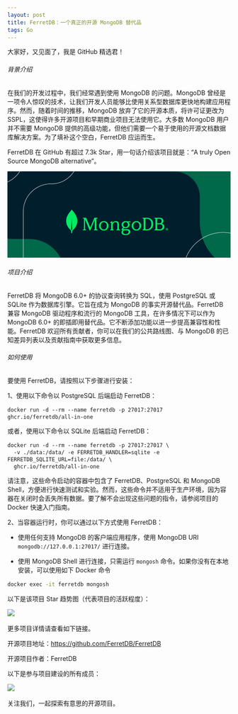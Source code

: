 ```yaml
---
layout: post
title: FerretDB：一个真正的开源 MongoDB 替代品
tags: Go
---
```


大家好，又见面了，我是 GitHub 精选君！

###### 背景介绍

在我们的开发过程中，我们经常遇到使用 MongoDB 的问题。MongoDB 曾经是一项令人惊叹的技术，让我们开发人员能够比使用关系型数据库更快地构建应用程序。然而，随着时间的推移，MongoDB 放弃了它的开源本质，将许可证更改为 SSPL，这使得许多开源项目和早期商业项目无法使用它。大多数 MongoDB 用户并不需要 MongoDB 提供的高级功能，但他们需要一个易于使用的开源文档数据库解决方案。为了填补这个空白，FerretDB 应运而生。

FerretDB 在 GitHub 有超过 7.3k Star，用一句话介绍该项目就是：“A truly Open Source MongoDB alternative”。

![](https://raw.githubusercontent.com/ZhuPeng/pic/master/images/compress_image-20230813195921355.png)

###### 项目介绍

FerretDB 将 MongoDB 6.0+ 的协议查询转换为 SQL，使用 PostgreSQL 或 SQLite 作为数据库引擎。它旨在成为 MongoDB 的事实开源替代品。FerretDB 兼容 MongoDB 驱动程序和流行的 MongoDB 工具，在许多情况下可以作为 MongoDB 6.0+ 的即插即用替代品。它不断添加功能以进一步提高兼容性和性能。FerretDB 欢迎所有贡献者，你可以在我们的公共路线图、与 MongoDB 的已知差异列表以及贡献指南中获取更多信息。

###### 如何使用

要使用 FerretDB，请按照以下步骤进行安装：

1、使用以下命令以 PostgreSQL 后端启动 FerretDB：

```
docker run -d --rm --name ferretdb -p 27017:27017 ghcr.io/ferretdb/all-in-one
```
或者，使用以下命令以 SQLite 后端启动 FerretDB：
```
docker run -d --rm --name ferretdb -p 27017:27017 \
  -v ./data:/data/ -e FERRETDB_HANDLER=sqlite -e FERRETDB_SQLITE_URL=file:/data/ \
  ghcr.io/ferretdb/all-in-one
```
请注意，这些命令启动的容器中包含了 FerretDB、PostgreSQL 和 MongoDB Shell，方便进行快速测试和实验。然而，这些命令并不适用于生产环境，因为容器在关闭时会丢失所有数据。要了解不会出现这些问题的指令，请参阅项目的 Docker 快速入门指南。

2、当容器运行时，你可以通过以下方式使用 FerretDB：

* 使用任何支持 MongoDB 的客户端应用程序，使用 MongoDB URI `mongodb://127.0.0.1:27017/` 进行连接。

- 使用 MongoDB Shell 进行连接，只需运行 `mongosh` 命令。如果你没有在本地安装，可以使用如下 Docker 命令

```bash
docker exec -it ferretdb mongosh
```

以下是该项目 Star 趋势图（代表项目的活跃程度）：

![](https://api.star-history.com/svg?repos=FerretDB/FerretDB&type=Timeline)

更多项目详情请查看如下链接。

开源项目地址：https://github.com/FerretDB/FerretDB 

开源项目作者：FerretDB

以下是参与项目建设的所有成员：

![](https://contrib.rocks/image?repo=FerretDB/FerretDB)

关注我们，一起探索有意思的开源项目。

